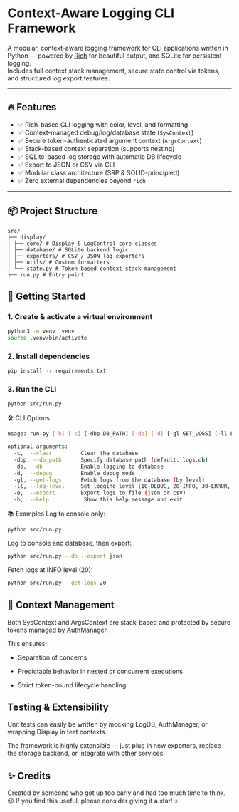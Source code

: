 # Context-Aware Logging CLI Framework

A modular, context-aware logging framework for CLI applications written in Python — powered by [Rich](https://github.com/Textualize/rich) for beautiful output, and SQLite for persistent logging.  
Includes full context stack management, secure state control via tokens, and structured log export features.

---

## 🔥 Features

- ✅ Rich-based CLI logging with color, level, and formatting
- ✅ Context-managed debug/log/database state (`SysContext`)
- ✅ Secure token-authenticated argument context (`ArgsContext`)
- ✅ Stack-based context separation (supports nesting)
- ✅ SQLite-based log storage with automatic DB lifecycle
- ✅ Export to JSON or CSV via CLI
- ✅ Modular class architecture (SRP & SOLID-principled)
- ✅ Zero external dependencies beyond `rich`

---

## 📦 Project Structure

```plaintext
src/
├── display/
│ ├── core/ # Display & LogControl core classes 
│ ├── database/ # SQLite backend logic 
│ ├── exporters/ # CSV / JSON log exporters 
│ ├── utils/ # Custom formatters 
│ └── state.py # Token-based context stack management 
├── run.py # Entry point
```

## 🚀 Getting Started

### 1. Create & activate a virtual environment

```bash
python3 -m venv .venv
source .venv/bin/activate
```

### 2. Install dependencies

```bash
pip install -r requirements.txt
```

### 3. Run the CLI

```bash
python src/run.py
```

🛠 CLI Options

```bash
usage: run.py [-h] [-c] [-dbp DB_PATH] [-db] [-d] [-gl GET_LOGS] [-ll LOG_LEVEL] [-e EXPORT]

optional arguments:
  -c,  --clear         Clear the database
  -dbp, --db_path      Specify database path (default: logs.db)
  -db, --db            Enable logging to database
  -d,  --debug         Enable debug mode
  -gl, --get-logs      Fetch logs from the database (by level)
  -ll, --log-level     Set logging level (10-DEBUG, 20-INFO, 30-ERROR, etc.)
  -e,  --export        Export logs to file (json or csv)
  -h,  --help           Show this help message and exit
```

📚 Examples
Log to console only:

```bash
python src/run.py
```

Log to console and database, then export:

```bash
python src/run.py --db --export json
```

Fetch logs at INFO level (20):

```bash
python src/run.py --get-logs 20
```

## 🔐 Context Management

Both SysContext and ArgsContext are stack-based and protected by secure tokens managed by AuthManager.

This ensures:

- Separation of concerns

- Predictable behavior in nested or concurrent executions

- Strict token-bound lifecycle handling

## Testing & Extensibility

Unit tests can easily be written by mocking LogDB, AuthManager, or wrapping Display in test contexts.

The framework is highly extensible — just plug in new exporters, replace the storage backend, or integrate with other services.

## ✨ Credits

Created by someone who got up too early and had too much time to think. 😉
If you find this useful, please consider giving it a star! ⭐️
